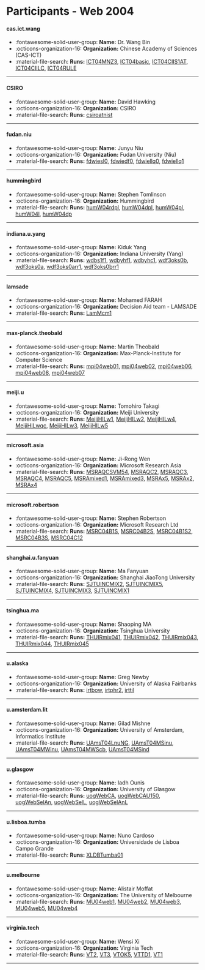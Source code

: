 # Participants - Web 2004 

#### cas.ict.wang
 - :fontawesome-solid-user-group: **Name:** Dr. Wang Bin
 - :octicons-organization-16: **Organization:** Chinese Academy of Sciences (CAS-ICT)
 - :material-file-search: **Runs:** [ICT04MNZ3](./runs.md#ict04mnz3), [ICT04basic](./runs.md#ict04basic), [ICT04CIIS1AT](./runs.md#ict04ciis1at), [ICT04CIILC](./runs.md#ict04ciilc), [ICT04RULE](./runs.md#ict04rule) 

---
#### CSIRO
 - :fontawesome-solid-user-group: **Name:** David Hawking
 - :octicons-organization-16: **Organization:** CSIRO
 - :material-file-search: **Runs:** [csiroatnist](./runs.md#csiroatnist) 

---
#### fudan.niu
 - :fontawesome-solid-user-group: **Name:** Junyu Niu
 - :octicons-organization-16: **Organization:** Fudan University (Niu)
 - :material-file-search: **Runs:** [fdwiesl0](./runs.md#fdwiesl0), [fdwiedf0](./runs.md#fdwiedf0), [fdwiellq0](./runs.md#fdwiellq0), [fdwiellq1](./runs.md#fdwiellq1) 

---
#### hummingbird
 - :fontawesome-solid-user-group: **Name:** Stephen Tomlinson
 - :octicons-organization-16: **Organization:** Hummingbird
 - :material-file-search: **Runs:** [humW04rdpl](./runs.md#humw04rdpl), [humW04dpl](./runs.md#humw04dpl), [humW04pl](./runs.md#humw04pl), [humW04l](./runs.md#humw04l), [humW04dp](./runs.md#humw04dp) 

---
#### indiana.u.yang
 - :fontawesome-solid-user-group: **Name:** Kiduk Yang
 - :octicons-organization-16: **Organization:** Indiana University (Yang)
 - :material-file-search: **Runs:** [wdbs1f1](./runs.md#wdbs1f1), [wdbyhf1](./runs.md#wdbyhf1), [wdbyhc1](./runs.md#wdbyhc1), [wdf3oks0b](./runs.md#wdf3oks0b), [wdf3oks0a](./runs.md#wdf3oks0a), [wdf3oks0arr1](./runs.md#wdf3oks0arr1), [wdf3oks0brr1](./runs.md#wdf3oks0brr1) 

---
#### lamsade
 - :fontawesome-solid-user-group: **Name:** Mohamed FARAH
 - :octicons-organization-16: **Organization:** Decision Aid team  - LAMSADE
 - :material-file-search: **Runs:** [LamMcm1](./runs.md#lammcm1) 

---
#### max-planck.theobald
 - :fontawesome-solid-user-group: **Name:** Martin Theobald
 - :octicons-organization-16: **Organization:** Max-Planck-Institute for Computer Science
 - :material-file-search: **Runs:** [mpi04web01](./runs.md#mpi04web01), [mpi04web02](./runs.md#mpi04web02), [mpi04web06](./runs.md#mpi04web06), [mpi04web08](./runs.md#mpi04web08), [mpi04web07](./runs.md#mpi04web07) 

---
#### meiji.u
 - :fontawesome-solid-user-group: **Name:** Tomohiro Takagi
 - :octicons-organization-16: **Organization:** Meiji University
 - :material-file-search: **Runs:** [MeijiHILw1](./runs.md#meijihilw1), [MeijiHILw2](./runs.md#meijihilw2), [MeijiHILw4](./runs.md#meijihilw4), [MeijiHILwqc](./runs.md#meijihilwqc), [MeijiHILw3](./runs.md#meijihilw3), [MeijiHILw5](./runs.md#meijihilw5) 

---
#### microsoft.asia
 - :fontawesome-solid-user-group: **Name:** Ji-Rong Wen
 - :octicons-organization-16: **Organization:** Microsoft Research Asia
 - :material-file-search: **Runs:** [MSRAQCSVM54](./runs.md#msraqcsvm54), [MSRAQC2](./runs.md#msraqc2), [MSRAQC3](./runs.md#msraqc3), [MSRAQC4](./runs.md#msraqc4), [MSRAQC5](./runs.md#msraqc5), [MSRAmixed1](./runs.md#msramixed1), [MSRAmixed3](./runs.md#msramixed3), [MSRAx5](./runs.md#msrax5), [MSRAx2](./runs.md#msrax2), [MSRAx4](./runs.md#msrax4) 

---
#### microsoft.robertson
 - :fontawesome-solid-user-group: **Name:** Stephen Robertson
 - :octicons-organization-16: **Organization:** Microsoft Research Ltd
 - :material-file-search: **Runs:** [MSRC04B1S](./runs.md#msrc04b1s), [MSRC04B2S](./runs.md#msrc04b2s), [MSRC04B1S2](./runs.md#msrc04b1s2), [MSRC04B3S](./runs.md#msrc04b3s), [MSRC04C12](./runs.md#msrc04c12) 

---
#### shanghai.u.fanyuan
 - :fontawesome-solid-user-group: **Name:** Ma Fanyuan
 - :octicons-organization-16: **Organization:** Shanghai JiaoTong University
 - :material-file-search: **Runs:** [SJTUINCMIX2](./runs.md#sjtuincmix2), [SJTUINCMIX5](./runs.md#sjtuincmix5), [SJTUINCMIX4](./runs.md#sjtuincmix4), [SJTUINCMIX3](./runs.md#sjtuincmix3), [SJTUINCMIX1](./runs.md#sjtuincmix1) 

---
#### tsinghua.ma
 - :fontawesome-solid-user-group: **Name:** Shaoping MA
 - :octicons-organization-16: **Organization:** Tsinghua University
 - :material-file-search: **Runs:** [THUIRmix041](./runs.md#thuirmix041), [THUIRmix042](./runs.md#thuirmix042), [THUIRmix043](./runs.md#thuirmix043), [THUIRmix044](./runs.md#thuirmix044), [THUIRmix045](./runs.md#thuirmix045) 

---
#### u.alaska
 - :fontawesome-solid-user-group: **Name:** Greg Newby
 - :octicons-organization-16: **Organization:** University of Alaska Fairbanks
 - :material-file-search: **Runs:** [irtbow](./runs.md#irtbow), [irtphr2](./runs.md#irtphr2), [irttil](./runs.md#irttil) 

---
#### u.amsterdam.lit
 - :fontawesome-solid-user-group: **Name:** Gilad Mishne
 - :octicons-organization-16: **Organization:** University of Amsterdam, Informatics Institute
 - :material-file-search: **Runs:** [UAmsT04LnuNG](./runs.md#uamst04lnung), [UAmsT04MSinu](./runs.md#uamst04msinu), [UAmsT04MWinu](./runs.md#uamst04mwinu), [UAmsT04MWScb](./runs.md#uamst04mwscb), [UAmsT04MSind](./runs.md#uamst04msind) 

---
#### u.glasgow
 - :fontawesome-solid-user-group: **Name:** Iadh Ounis
 - :octicons-organization-16: **Organization:** University of Glasgow
 - :material-file-search: **Runs:** [uogWebCA](./runs.md#uogwebca), [uogWebCAU150](./runs.md#uogwebcau150), [uogWebSelAn](./runs.md#uogwebselan), [uogWebSelL](./runs.md#uogwebsell), [uogWebSelAnL](./runs.md#uogwebselanl) 

---
#### u.lisboa.tumba
 - :fontawesome-solid-user-group: **Name:** Nuno Cardoso
 - :octicons-organization-16: **Organization:** Universidade de Lisboa Campo Grande
 - :material-file-search: **Runs:** [XLDBTumba01](./runs.md#xldbtumba01) 

---
#### u.melbourne
 - :fontawesome-solid-user-group: **Name:** Alistair Moffat
 - :octicons-organization-16: **Organization:** The University of Melbourne
 - :material-file-search: **Runs:** [MU04web1](./runs.md#mu04web1), [MU04web2](./runs.md#mu04web2), [MU04web3](./runs.md#mu04web3), [MU04web5](./runs.md#mu04web5), [MU04web4](./runs.md#mu04web4) 

---
#### virginia.tech
 - :fontawesome-solid-user-group: **Name:** Wensi Xi
 - :octicons-organization-16: **Organization:** Virginia Tech
 - :material-file-search: **Runs:** [VT2](./runs.md#vt2), [VT3](./runs.md#vt3), [VTOK5](./runs.md#vtok5), [VTTD1](./runs.md#vttd1), [VT1](./runs.md#vt1) 

---
